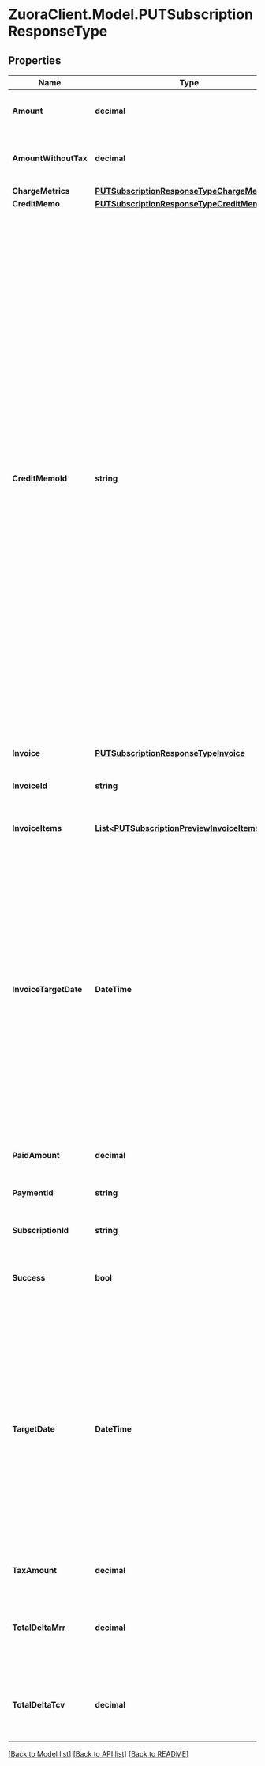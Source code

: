 # ZuoraClient.Model.PUTSubscriptionResponseType

## Properties

Name | Type | Description | Notes
------------ | ------------- | ------------- | -------------
**Amount** | **decimal** | Invoice amount. Preview mode only.  | [optional] 
**AmountWithoutTax** | **decimal** | Invoice amount minus tax. Preview mode only.  | [optional] 
**ChargeMetrics** | [**PUTSubscriptionResponseTypeChargeMetrics**](PUTSubscriptionResponseTypeChargeMetrics.md) |  | [optional] 
**CreditMemo** | [**PUTSubscriptionResponseTypeCreditMemo**](PUTSubscriptionResponseTypeCreditMemo.md) |  | [optional] 
**CreditMemoId** | **string** | The credit memo ID, if a credit memo is generated during the subscription process.  **Note:** This container is only available if you set the Zuora REST API minor version to 207.0 or later in the request header, and you have  [Invoice Settlement](https://knowledgecenter.zuora.com/Billing/Billing_and_Payments/Invoice_Settlement) enabled. The Invoice Settlement feature is generally available as of Zuora Billing Release 296 (March 2021). This feature includes Unapplied Payments, Credit and Debit Memo, and Invoice Item Settlement. If you want to enable Invoice Settlement, see [Invoice Settlement Enablement and Checklist Guide](https://knowledgecenter.zuora.com/Billing/Billing_and_Payments/Invoice_Settlement/Invoice_Settlement_Migration_Checklist_and_Guide) for more information.  | [optional] 
**Invoice** | [**PUTSubscriptionResponseTypeInvoice**](PUTSubscriptionResponseTypeInvoice.md) |  | [optional] 
**InvoiceId** | **string** | Invoice ID, if an invoice is generated during the update.  | [optional] 
**InvoiceItems** | [**List&lt;PUTSubscriptionPreviewInvoiceItemsType&gt;**](PUTSubscriptionPreviewInvoiceItemsType.md) | Container for invoice items.  | [optional] 
**InvoiceTargetDate** | **DateTime** | Date through which charges are calculated on the invoice, as yyyy-mm-dd. Preview mode only.  **Note:** This field is only available if you do not specify the Zuora REST API minor version or specify the minor version to 186.0, 187.0, 188.0, 189.0, and 196.0. See [Zuora REST API Versions](https://www.zuora.com/developer/api-reference/#section/API-Versions) for more information.  | [optional] 
**PaidAmount** | **decimal** | Payment amount, if a payment is collected  | [optional] 
**PaymentId** | **string** | Payment ID, if a payment is collected.  | [optional] 
**SubscriptionId** | **string** | The ID of the resulting new subscription.  | [optional] 
**Success** | **bool** | Returns &#x60;true&#x60; if the request was processed successfully.  | [optional] 
**TargetDate** | **DateTime** | Date through which to calculate charges if an invoice is generated, as yyyy-mm-dd. Default is current date.  **Note:** This field is only available if you set the Zuora REST API minor version to 207.0 or later in the request header. See [Zuora REST API Versions](https://www.zuora.com/developer/api-reference/#section/API-Versions) for more information.  | [optional] 
**TaxAmount** | **decimal** | Tax amount on the invoice.  | [optional] 
**TotalDeltaMrr** | **decimal** | Change in the subscription monthly recurring revenue as a result of the update.  | [optional] 
**TotalDeltaTcv** | **decimal** | Change in the total contracted value of the subscription as a result of the update.  | [optional] 

[[Back to Model list]](../README.md#documentation-for-models) [[Back to API list]](../README.md#documentation-for-api-endpoints) [[Back to README]](../README.md)

